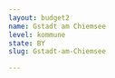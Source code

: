 ```yaml
---
layout: budget2
name: Gstadt am Chiemsee
level: kommune
state: BY
slug: Gstadt-am-Chiemsee

---
```



